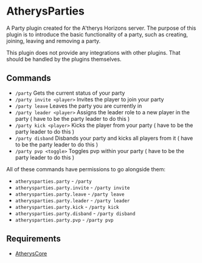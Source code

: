 # AtherysParties
A Party plugin created for the A'therys Horizons server. The purpose of
this plugin is to introduce the basic functionality of a party, such as
creating, joining, leaving and removing a party.

This plugin does not provide any integrations with other plugins. That
should be handled by the plugins themselves.

## Commands
* `/party` Gets the current status of your party
* `/party invite <player>` Invites the player to join your party
* `/party leave` Leaves the party you are currently in
* `/party leader <player>` Assigns the leader role to a new player in
the party ( have to be the party leader to do this )
* `/party kick <player>` Kicks the player from your party ( have to be
the party leader to do this )
* `/party disband` Disbands your party and kicks all players from it
( have to be the party leader to do this )
* `/party pvp <toggle>` Toggles pvp within your party ( have to be the
party leader to do this )

All of these commands have permissions to go alongside them:

* `atherysparties.party` - `/party`
* `atherysparties.party.invite` - `/party invite`
* `atherysparties.party.leave` - `/party leave`
* `atherysparties.party.leader` - `/party leader`
* `atherysparties.party.kick` - `/party kick`
* `atherysparties.party.disband` - `/party disband`
* `atherysparties.party.pvp` - `/party pvp`

## Requirements

* [AtherysCore](https://github.com/Atherys-Horizons/AtherysCore)
